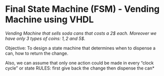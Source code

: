 # Final State Machine (FSM) - Vending Machine using VHDL

*Vending Machine that sells soda cans that costs a 2$ each.
Moreover we have only 3 types of coins: 1$, 2$ and 5$.*

Objective: To design a state machine that determines when to dispense a can, how to return the change.

Also, we can assume that only one action could be made in every “clock cycle” or state
RULES:
first give back the change then dispense the can*
